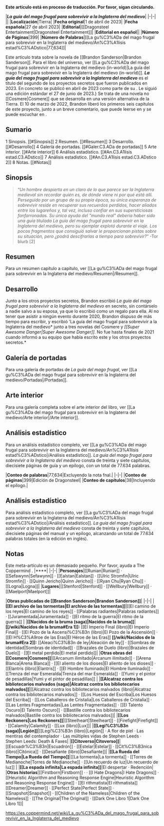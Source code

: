 **Este artículo está en proceso de traducción. Por favor, sigan circulando.**


|***La guía del mago frugal para sobrevivir a la Inglaterra del medievo***|
|-|-|
||
|**Localización**|Tierra|
|**Fecha original**|1 de abril de 2023|
|**Fecha española**|27 de abril 2023|
|**Editorial**|[[Dragonsteel Entertainment\|Dragonsteel Entertainment]]|
|**Editorial en español**||
|**Número de Páginas**|399|
|**Número de Palabras**|[[La gu%C3%ADa del mago frugal para sobrevivir en la Inglaterra del medievo/An%C3%A1lisis estad%C3%ADstico\|77,634]]|

Este artículo trata sobre la novela de [[Brandon Sanderson\|Brandon Sanderson]]. Para el libro del universo, ver [[La gu%C3%ADa del mago frugal para sobrevivir en la Inglaterra del medievo (in-world)\|La guía del mago frugal para sobrevivir en la Inglaterra del medievo (in-world)]].
***La guía del mago frugal para sobrevivir a la Inglaterra del medievo*** es el título del segundo de los proyectos secretos que fueron publicados en 2023. En concreto se publicó en abril de 2023 como parte de su . Le siguió una edición estándar el 27 de junio de 2023.} Se trata de una novela no [[Cosmere\|Cosmere]] que se desarrolla en una versión alternativa de la Tierra.
El 10 de marzo de 2022, Brandon liberó los primeros seis capítulos de este proyecto, junto a un breve comentario, que puede leerse en  y se puede escuchar en .

## Sumario

1 Sinopsis. [[#Sinopsis]] 
2 Resumen. [[#Resumen]] 
3 Desarrollo. [[#Desarrollo]] 
4 Galería de portadas. [[#Galer.C3.ADa de portadas]] 
5 Arte interior. [[#Arte interior]] 
6 Análisis estadístico. [[#An.C3.A1lisis estad.C3.ADstico]] 
7 Análisis estadístico. [[#An.C3.A1lisis estad.C3.ADstico 2]] 
8 Notas. [[#Notas]] 


## Sinopsis
>“*Un hombre despierta en un claro de lo que parece ser la Inglaterra medieval sin recordar quién es, de dónde viene ni por qué está allí. Perseguido por un grupo de su propia época, su única esperanza de sobrevivir reside en recuperar sus recuerdos perdidos, hacer aliados entre los lugareños y, tal vez, incluso confiar en sus supersticiosas fanfarronadas. Su única ayuda del "mundo real" debería haber sido una guía titulada *La guía del mago frugal para sobrevivir en la Inglaterra del medievo*, pero su ejemplar explotó durante el viaje. Los pocos fragmentos que consiguió salvar le proporcionan pistas sobre su situación, pero ¿podrá descifrarlas a tiempo para sobrevivir?*”
\-Tor blurb [2]


## Resumen
Para un resumen capítulo a capítulo, ver [[La gu%C3%ADa del mago frugal para sobrevivir en la Inglaterra del medievo/Resumen\|/Resumen]].
## Desarrollo
Junto a los otros proyectos secretos, Brandon escribió *La guía del mago frugal para sobrevivir a la Inglaterra del medievo* en secreto, sin contárselo a nadie salvo a su esposa, ya que lo escribió como un regalo para ella. Al no tener que asistir a ningún evento durante 2020, Brandon dispuso de más tiempo para escribir, y escribió 'La guía del mago frugal para sobrevivir a la Inglaterra del medievo* junto a tres novelas del Cosmere y *[[Super Awesome Danger\|Super Awesome Danger]]*. No fue hasta finales de 2021 cuando informó a su equipo que había escrito este y los otros proyectos secretos.*

## Galería de portadas
Para una galería de portadas de *La guía del mago frugal*, ver [[La gu%C3%ADa del mago frugal para sobrevivir en la Inglaterra del medievo/Portadas\|/Portadas]].
## Arte interior
Para una galería completa sobre el arte interior del libro, ver [[La gu%C3%ADa del mago frugal para sobrevivir en la Inglaterra del medievo/Arte interior\|/Arte interior]].
## Análisis estadístico
Para un análisis estadístico completo, ver [[La gu%C3%ADa del mago frugal para sobrevivir en la Inglaterra del medievo/An%C3%A1lisis estad%C3%ADstico\|/Análisis estadístico]].
*La guía del mago frugal para sobrevivir a la Inglaterra del medievo* consta de treinta y siete capítulos, diecisiete páginas de guía y un epílogo, con un total de 77.634 palabras.

|**Conteo de palabras**|77,634|Excluyendo la nota fnal.|
|-|-|
|**Conteo de páginas**|399|Edición de Dragonsteel|
|**Conteo de capítulos**|38|Incluyendo el epílogo.|

## Análisis estadístico
Para análisis estadístico completo, ver [[La gu%C3%ADa del mago frugal para sobrevivir en la Inglaterra del medievo/An%C3%A1lisis estad%C3%ADstico\|/Análisis estadístico]].
*La guía del mago frugal para sobrevivir a la Inglaterra del medievo* consta de treinta y siete capítulos, diecisiete páginas del manual y un epílogo, alcanzando un total de 77.634 palabras totales (en la edición en inglés).

## Notas

Este meta-artículo es un demasiado pequeño. Por favor, ayuda a The Coppermind .
|****|
|-|-|
|**Personajes**|[[Runian\|Runian]] · [[Sefawynn\|Sefawynn]] · [[Ealstan\|Ealstan]] · [[Ulric Stromfin\|Ulric Stromfin]] · [[Quinn Jericho\|Quinn Jericho]] · [[Ryan Chu\|Ryan Chu]] · [[Logna\|Logna]]|
|**Lugares**|[[Stenford\|Stenford]] · [[Wellbury\|Wellbury]] · [[Maelport\|Maelport]]|

|**Obras publicadas de [[Brandon Sanderson\|Brandon Sanderson]]**|
|-|-|
|**[[El archivo de las tormentas\|El archivo de las tormentas]]**|[[El camino de los reyes\|El camino de los reyes]] · [[Palabras radiantes\|Palabras radiantes]] · [[Juramentada\|Juramentada]] · [[El ritmo de la guerra\|El ritmo de la guerra]] |
|**[[Nacidos de la bruma (saga)\|Nacidos de la bruma]]**|**[[/wiki/Nacidos de la bruma#Era 1]]:** [[El Imperio Final (libro)\|El Imperio Final]] · [[El Pozo de la Ascensi%C3%B3n (libro)\|El Pozo de la Ascensión]] · [[El H%C3%A9roe de las Eras\|El Héroe de las Eras]] **[[/wiki/Nacidos de la bruma#Era 2]]:** [[Aleaci%C3%B3n de ley\|Aleación de ley]] · [[Sombras de identidad\|Sombras de identidad]] · [[Brazales de Duelo (libro)\|Brazales de Duelo]] · [[El metal perdido\|El metal perdido]]|
|**Otras obras del [[Cosmere\|Cosmere]]**|[[Arcanum ilimitado\|Arcanum ilimitado]] · [[Arena Blanca\|Arena Blanca]] · [[El aliento de los dioses\|El aliento de los dioses]] · [[Elantris (libro)\|Elantris]] · [[El Hombre Iluminado\|El Hombre Iluminado]] · [[Trenza del mar Esmeralda\|Trenza del mar Esmeralda]] · [[Yumi y el pintor de pesadillas\|Yumi y el pintor de pesadillas]] |
|**[[Alcatraz contra los bibliotecarios malvados (saga)\|Alcatraz contra los bibliotecarios malvados]]**|[[Alcatraz contra los bibliotecarios malvados (libro)\|Alcatraz contra los bibliotecarios malvados]] · [[Los Huesos del Escriba\|Los Huesos del Escriba]] · [[Los Caballeros de Cristalia\|Los Caballeros de Cristalia]] · [[Las Lentes Fragmentadas\|Las Lentes Fragmentadas]] · [[El Talento Oscuro\|El Talento Oscuro]] · [[Bastille contra los bibliotecarios malvados\|Bastille contra los bibliotecarios malvados]]|
|**[[Los Reckoners\|Los Reckoners]]**|[[Steelheart\|Steelheart]] · [[Firefight\|Firefight]] · [[Calamity\|Calamity]] · [[Lux (libro)\|Lux]]|
|**[[Legi%C3%B3n (saga)\|Legión]]**|[[Legi%C3%B3n (libro)\|Legión]] · A flor de piel · Las mentiras del contemplador · Las múltiples vidas de Stephen Leeds · Stephen Leeds: Death & Faxes|
|**[[Citoverso\|Citoverso]]**|[[Escuadr%C3%B3n\|Escuadrón]] · [[Estelar\|Estelar]] · [[Cit%C3%B3nica (libro)\|Citónica]] · [[Desafiante (libro)\|Desafiante]]|
|**[[La Rueda del Tiempo\|La Rueda del Tiempo]]**|[[La tormenta\|La tormenta]] · [[Torres de Medianoche\|Torres de Medianoche]] · [[Un recuerdo de luz\|Un recuerdo de luz]] |
|**[[La espada infinita\|La espada infinita]]**|El despertar · Redención|
|**Otras historias**|[[Firstborn\|Firstborn]] ·  · [[I Hate Dragons\|I Hate Dragons]] · [[Heuristic Algorithm and Reasoning Response Engine\|Heuristic Algorithm and Reasoning Response Engine]] · [[El rithmatista\|El rithmatista]] [[Dreamer\|Dreamer]] · [[Perfect State\|Perfect State]] · [[Snapshot\|Snapshot]] · [[Children of the Nameless\|Children of the Nameless]] · [[The Original\|The Original]] · [[Dark One Libro 1\|Dark One Libro 1]]|



https://es.coppermind.net/wiki/La_gu%C3%ADa_del_mago_frugal_para_sobrevivir_en_la_Inglaterra_del_medievo